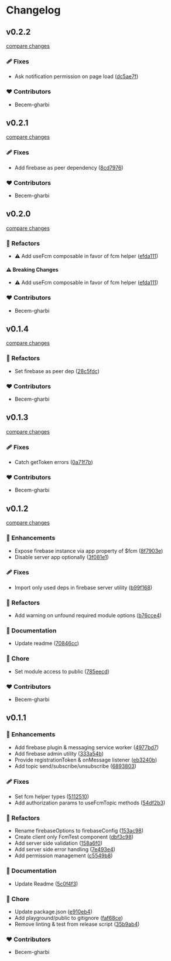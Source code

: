 # Changelog


## v0.2.2

[compare changes](https://github.com/becem-gharbi/nuxt-fcm/compare/v0.2.1...v0.2.2)


### 🩹 Fixes

  - Ask notification permission on page load ([dc5ae7f](https://github.com/becem-gharbi/nuxt-fcm/commit/dc5ae7f))

### ❤️  Contributors

- Becem-gharbi

## v0.2.1

[compare changes](https://github.com/becem-gharbi/nuxt-fcm/compare/v0.2.0...v0.2.1)


### 🩹 Fixes

  - Add firebase as peer dependency ([8cd7976](https://github.com/becem-gharbi/nuxt-fcm/commit/8cd7976))

### ❤️  Contributors

- Becem-gharbi

## v0.2.0

[compare changes](https://github.com/becem-gharbi/nuxt-fcm/compare/v0.1.4...v0.2.0)


### 💅 Refactors

  - ⚠️  Add useFcm composable in favor of fcm helper ([efda111](https://github.com/becem-gharbi/nuxt-fcm/commit/efda111))

#### ⚠️  Breaking Changes

  - ⚠️  Add useFcm composable in favor of fcm helper ([efda111](https://github.com/becem-gharbi/nuxt-fcm/commit/efda111))

### ❤️  Contributors

- Becem-gharbi

## v0.1.4

[compare changes](https://github.com/becem-gharbi/nuxt-fcm/compare/v0.1.3...v0.1.4)


### 💅 Refactors

  - Set firebase as peer dep ([28c5fdc](https://github.com/becem-gharbi/nuxt-fcm/commit/28c5fdc))

### ❤️  Contributors

- Becem-gharbi

## v0.1.3

[compare changes](https://github.com/becem-gharbi/nuxt-fcm/compare/v0.1.2...v0.1.3)


### 🩹 Fixes

  - Catch getToken errors ([0a71f7b](https://github.com/becem-gharbi/nuxt-fcm/commit/0a71f7b))

### ❤️  Contributors

- Becem-gharbi

## v0.1.2

[compare changes](https://github.com/becem-gharbi/nuxt-fcm/compare/v0.1.1...v0.1.2)


### 🚀 Enhancements

  - Expose firebase instance via app property of $fcm ([8f7903e](https://github.com/becem-gharbi/nuxt-fcm/commit/8f7903e))
  - Disable server app optionally ([3f081e1](https://github.com/becem-gharbi/nuxt-fcm/commit/3f081e1))

### 🩹 Fixes

  - Import only used deps in firebase server utility ([b99f168](https://github.com/becem-gharbi/nuxt-fcm/commit/b99f168))

### 💅 Refactors

  - Add warning on unfound required module options ([b76cce4](https://github.com/becem-gharbi/nuxt-fcm/commit/b76cce4))

### 📖 Documentation

  - Update readme ([70846cc](https://github.com/becem-gharbi/nuxt-fcm/commit/70846cc))

### 🏡 Chore

  - Set module access to public ([785eecd](https://github.com/becem-gharbi/nuxt-fcm/commit/785eecd))

### ❤️  Contributors

- Becem-gharbi

## v0.1.1


### 🚀 Enhancements

  - Add firebase plugin & messaging service worker ([4977bd7](https://github.com/becem-gharbi/nuxt-fcm/commit/4977bd7))
  - Add firebase admin utility ([333a54b](https://github.com/becem-gharbi/nuxt-fcm/commit/333a54b))
  - Provide registrationToken & onMessage listener ([eb3240b](https://github.com/becem-gharbi/nuxt-fcm/commit/eb3240b))
  - Add topic send/subscribe/unsubscribe ([6893803](https://github.com/becem-gharbi/nuxt-fcm/commit/6893803))

### 🩹 Fixes

  - Set fcm helper types ([5112510](https://github.com/becem-gharbi/nuxt-fcm/commit/5112510))
  - Add authorization params to useFcmTopic methods ([54df2b3](https://github.com/becem-gharbi/nuxt-fcm/commit/54df2b3))

### 💅 Refactors

  - Rename firebaseOptions to firebaseConfig ([153ac98](https://github.com/becem-gharbi/nuxt-fcm/commit/153ac98))
  - Create client only FcmTest component ([dbf3c98](https://github.com/becem-gharbi/nuxt-fcm/commit/dbf3c98))
  - Add server side validation ([158a6f0](https://github.com/becem-gharbi/nuxt-fcm/commit/158a6f0))
  - Add server side error handling ([7e493e4](https://github.com/becem-gharbi/nuxt-fcm/commit/7e493e4))
  - Add permission management ([c5549b8](https://github.com/becem-gharbi/nuxt-fcm/commit/c5549b8))

### 📖 Documentation

  - Update Readme ([5c0f4f3](https://github.com/becem-gharbi/nuxt-fcm/commit/5c0f4f3))

### 🏡 Chore

  - Update package.json ([e910eb4](https://github.com/becem-gharbi/nuxt-fcm/commit/e910eb4))
  - Add playground/public to gitignore ([faf68ce](https://github.com/becem-gharbi/nuxt-fcm/commit/faf68ce))
  - Remove linting & test from release script ([35b9ab4](https://github.com/becem-gharbi/nuxt-fcm/commit/35b9ab4))

### ❤️  Contributors

- Becem-gharbi

